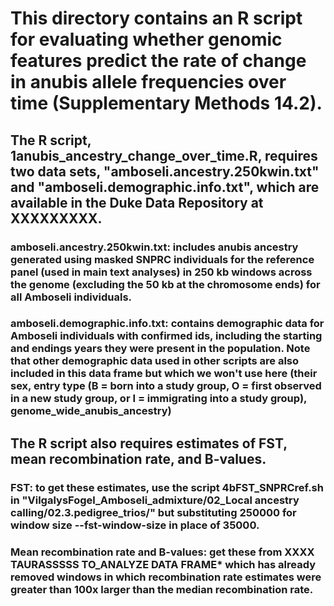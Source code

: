 # This directory contains an R script for evaluating whether genomic features predict the rate of change in anubis allele frequencies over time (Supplementary Methods 14.2).

## The R script, 1anubis_ancestry_change_over_time.R, requires two data sets, "amboseli.ancestry.250kwin.txt" and "amboseli.demographic.info.txt", which are available in the Duke Data Repository at XXXXXXXXX.
### amboseli.ancestry.250kwin.txt: includes anubis ancestry generated using masked SNPRC individuals for the reference panel (used in main text analyses) in 250 kb windows across the genome (excluding the 50 kb at the chromosome ends) for all Amboseli individuals.
### amboseli.demographic.info.txt: contains demographic data for Amboseli individuals with confirmed ids, including the starting and endings years they were present in the population. Note that other demographic data used in other scripts are also included in this data frame but which we won't use here (their sex, entry type (B = born into a study group, O = first observed in a new study group, or I = immigrating into a study group), genome_wide_anubis_ancestry)

## The R script also requires estimates of FST, mean recombination rate, and B-values. 
### FST: to get these estimates, use the script 4bFST_SNPRCref.sh in "VilgalysFogel_Amboseli_admixture/02_Local ancestry calling/02.3.pedigree_trios/" but substituting 250000 for window size --fst-window-size in place of 35000.
### Mean recombination rate and B-values: get these from ****XXXX TAURASSSSS TO_ANALYZE DATA FRAME***** which has already removed windows in which recombination rate estimates were greater than 100x larger than the median recombination rate.
